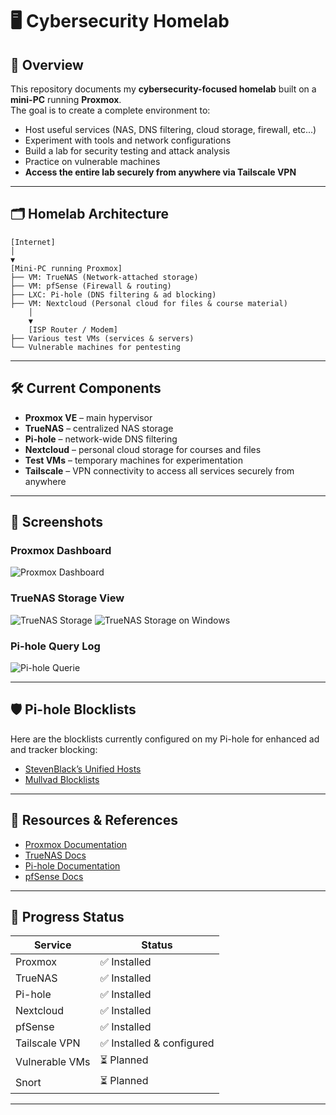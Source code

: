 # 🖥️ Cybersecurity Homelab

## 📌 Overview
This repository documents my **cybersecurity-focused homelab** built on a **mini-PC** running **Proxmox**.  
The goal is to create a complete environment to:
- Host useful services (NAS, DNS filtering, cloud storage, firewall, etc...)
- Experiment with tools and network configurations
- Build a lab for security testing and attack analysis
- Practice on vulnerable machines
- **Access the entire lab securely from anywhere via Tailscale VPN**

---

## 🗂️ Homelab Architecture
```
[Internet]
│
▼
[Mini-PC running Proxmox]
├── VM: TrueNAS (Network-attached storage)
├── VM: pfSense (Firewall & routing)
├── LXC: Pi-hole (DNS filtering & ad blocking)
├── VM: Nextcloud (Personal cloud for files & course material)
    │
    ▼
    [ISP Router / Modem]
├── Various test VMs (services & servers)
└── Vulnerable machines for pentesting
```
---

## 🛠️ Current Components
- **Proxmox VE** – main hypervisor
- **TrueNAS** – centralized NAS storage
- **Pi-hole** – network-wide DNS filtering
- **Nextcloud** – personal cloud storage for courses and files
- **Test VMs** – temporary machines for experimentation
- **Tailscale** – VPN connectivity to access all services securely from anywhere

---

## 📸 Screenshots

### Proxmox Dashboard
![Proxmox Dashboard](https://github.com/user-attachments/assets/32261b44-6a6b-4196-acb2-1c942e39ccd5)

### TrueNAS Storage View
![TrueNAS Storage](https://github.com/user-attachments/assets/a35ada8b-2d23-447f-8e60-b4a91a51d9df)
![TrueNAS Storage on Windows](https://github.com/user-attachments/assets/9d580904-9bc1-4825-9a57-f83d61a2bf74)

### Pi-hole Query Log
![Pi-hole Querie](https://github.com/user-attachments/assets/5e5b45c4-ca90-471e-8661-a3f176094411)

---

## 🛡️ Pi-hole Blocklists

Here are the blocklists currently configured on my Pi-hole for enhanced ad and tracker blocking:

- [StevenBlack’s Unified Hosts](https://github.com/StevenBlack/hosts)
- [Mullvad Blocklists](https://github.com/mullvad/dns-blocklists?tab=readme-ov-file#lists)

---

## 📌 Resources & References
- [Proxmox Documentation](https://pve.proxmox.com/wiki/Main_Page)
- [TrueNAS Docs](https://www.truenas.com/docs/)
- [Pi-hole Documentation](https://docs.pi-hole.net/)
- [pfSense Docs](https://docs.netgate.com/pfsense/en/latest/)

---

## 📝 Progress Status
| Service          | Status     |
|------------------|-----------|
| Proxmox          | ✅ Installed |
| TrueNAS          | ✅ Installed |
| Pi-hole          | ✅ Installed |
| Nextcloud        | ✅ Installed |
| pfSense          | ✅ Installed |
| Tailscale VPN    | ✅ Installed & configured |
| Vulnerable VMs   | ⏳ Planned |
| Snort            | ⏳ Planned |

---
